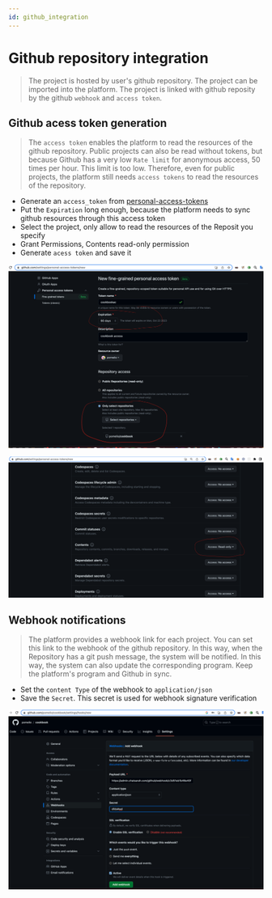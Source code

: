 ```yaml
---
id: github_integration
---
```

# Github repository integration
> The project is hosted by user's github repository. The project can be imported into the platform. The project is linked with github reposity by the github `webhook` and `access token`.

## Github acess token generation

> The `access token` enables the platform to read the resources of the github repository. Public projects can also be read without tokens, but because Github has a very low `Rate limit` for anonymous access, 50 times per hour. This limit is too low. Therefore, even for public projects, the platform still needs `access tokens` to read the resources of the repository.


- Generate an `access_token` from [personal-access-tokens](https://github.com/settings/personal-access-tokens/new)
- Put the `Expiration` long enough, because the platform needs to sync github resources through this access token
- Select the project, only allow to read the resources of the Reposit you specify
- Grant Permissions, Contents read-only permission
- Generate `acess token` and save it

![webhook](/public/images/access_token_repository.png)

![webhook](/public/images/access_token_content_readonly.png)

## Webhook notifications

> The platform provides a webhook link for each project. You can set this link to the webhook of the github repository. In this way, when the Repository has a git push message, the system will be notified. In this way, the system can also update the corresponding program. Keep the platform's program and Github in sync.


- Set the `content Type` of the webhook to `application/json`
- Save the `Secret`. This secret is used for webhook signature verification

![webhook](/public/images/webhook.png)

